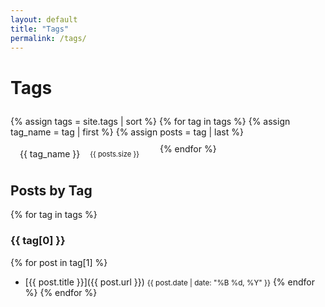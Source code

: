 ```yaml
---
layout: default
title: "Tags"
permalink: /tags/
---
```


# Tags

<div class="tag-cloud">
{% assign tags = site.tags | sort %}
{% for tag in tags %}
  {% assign tag_name = tag | first %}
  {% assign posts = tag | last %}
  <a href="/tag/{{ tag_name | slugify }}/" class="tag-item">
    <span class="tag-name">{{ tag_name }}</span>
    <span class="tag-count">{{ posts.size }}</span>
  </a>
{% endfor %}
</div>

<style>
.tag-cloud {
  display: flex;
  flex-wrap: wrap;
  gap: 10px;
  margin: 2em 0;
}

.tag-item {
  background: var(--bg-secondary);
  padding: 8px 15px;
  border-radius: 20px;
  text-decoration: none;
  display: inline-flex;
  align-items: center;
  transition: transform 0.2s ease, background-color 0.2s ease;
}

.tag-item:hover {
  background: var(--bg-tertiary);
  transform: translateY(-2px);
}

.tag-name {
  color: var(--text-main);
}

.tag-count {
  background: var(--bg-tertiary);
  color: var(--text-secondary);
  padding: 2px 8px;
  border-radius: 12px;
  font-size: 0.8em;
  margin-left: 8px;
}
</style>

## Posts by Tag

{% for tag in tags %}
### {{ tag[0] }}
{% for post in tag[1] %}
- [{{ post.title }}]({{ post.url }}) <small class="post-date">{{ post.date | date: "%B %d, %Y" }}</small>
{% endfor %}
{% endfor %}
